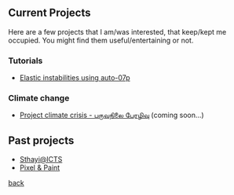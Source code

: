 Current Projects
----------------

Here are a few projects that I am/was interested, that keep/kept me occupied. You might find them useful/entertaining or not.

<!--Science
1. Gomboc
2. Singularities
3. Linear and non-linear
4. Patterns, patterns, patterns
5. When the history comes to bite...
-->
<!--Paintings-->

### Tutorials

- [Elastic instabilities using auto-07p](./elastInstab)

### Climate change

- [Project climate crisis - பருவநிலை பேரழிவு](./paruvanilai) (coming soon...)

Past projects
-------------

- [Sthayi@ICTS](./sthayi)
- [Pixel & Paint](https://colorpixel.tumblr.com/archive)
   
<!--## Paraphernalia to pick the brain
G\"omb\"oc

% \f is defined as #1f(#2) using the macro
\f\relax{x} = \int_{-\infty}^\infty
    \f\hat\xi\,e^{2 \pi i \xi x}
    \,d\xi
    
## Music

## Graphic design
-->

[back](./)
